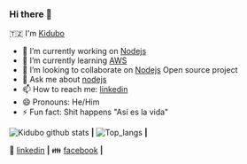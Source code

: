 ### Hi there 👋

🇹🇿 I'm [Kidubo](https://www.linkedin.com/in/innocent-leonard-b42179131/) 

- 🔭 I’m currently working on [Nodejs](https://nodejs.org/en/)
- 🌱 I’m currently learning [AWS](https://aws.amazon.com/)
- 👯 I’m looking to collaborate on [Nodejs](https://nodejs.org/en/) Open source project
- 💬 Ask me about [nodejs](https://nodejs.org/en/)
- 📫 How to reach me: [linkedin](https://www.linkedin.com/in/innocent-leonard-b42179131/)
- 😄 Pronouns: He/Him
- ⚡ Fun fact: Shit happens   "Así es la vida" 


![Kidubo github stats](https://github-readme-stats.vercel.app/api?username=kidubo&count_private=true&show_icons=true) **|**
![Top_langs](https://github-readme-stats.vercel.app/api/top-langs/?username=kidubo&layout=compact) **|**


👔 [linkedin](https://www.linkedin.com/in/innocent-leonard-b42179131/) **|**
👪 [facebook](https://www.facebook.com/innocent.leonard.9/) **|**
